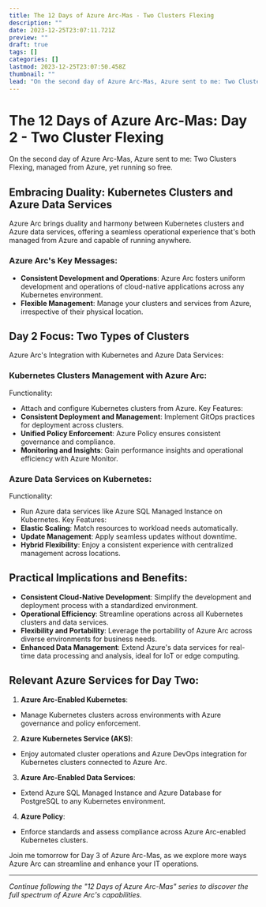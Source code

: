 ```yaml
---
title: The 12 Days of Azure Arc-Mas - Two Clusters Flexing
description: ""
date: 2023-12-25T23:07:11.721Z
preview: ""
draft: true
tags: []
categories: []
lastmod: 2023-12-25T23:07:50.458Z
thumbnail: ""
lead: "On the second day of Azure Arc-Mas, Azure sent to me: Two Clusters Flexing, managed from Azure, yet running so free"
---
```


# The 12 Days of Azure Arc-Mas: Day 2 - Two Cluster Flexing

On the second day of Azure Arc-Mas, Azure sent to me: Two Clusters Flexing, managed from Azure, yet running so free.

## Embracing Duality: Kubernetes Clusters and Azure Data Services
Azure Arc brings duality and harmony between Kubernetes clusters and Azure data services, offering a seamless operational experience that's both managed from Azure and capable of running anywhere.

### Azure Arc's Key Messages:
- **Consistent Development and Operations**: Azure Arc fosters uniform development and operations of cloud-native applications across any Kubernetes environment.
- **Flexible Management**: Manage your clusters and services from Azure, irrespective of their physical location.

## Day 2 Focus: Two Types of Clusters
Azure Arc's Integration with Kubernetes and Azure Data Services:

### Kubernetes Clusters Management with Azure Arc:
Functionality:
- Attach and configure Kubernetes clusters from Azure.
Key Features:
- **Consistent Deployment and Management**: Implement GitOps practices for deployment across clusters.
- **Unified Policy Enforcement**: Azure Policy ensures consistent governance and compliance.
- **Monitoring and Insights**: Gain performance insights and operational efficiency with Azure Monitor.

### Azure Data Services on Kubernetes:
Functionality:
- Run Azure data services like Azure SQL Managed Instance on Kubernetes.
Key Features:
- **Elastic Scaling**: Match resources to workload needs automatically.
- **Update Management**: Apply seamless updates without downtime.
- **Hybrid Flexibility**: Enjoy a consistent experience with centralized management across locations.

## Practical Implications and Benefits:
- **Consistent Cloud-Native Development**: Simplify the development and deployment process with a standardized environment.
- **Operational Efficiency**: Streamline operations across all Kubernetes clusters and data services.
- **Flexibility and Portability**: Leverage the portability of Azure Arc across diverse environments for business needs.
- **Enhanced Data Management**: Extend Azure's data services for real-time data processing and analysis, ideal for IoT or edge computing.

## Relevant Azure Services for Day Two:

1. **Azure Arc-Enabled Kubernetes**:
- Manage Kubernetes clusters across environments with Azure governance and policy enforcement.

2. **Azure Kubernetes Service (AKS)**:
- Enjoy automated cluster operations and Azure DevOps integration for Kubernetes clusters connected to Azure Arc.

3. **Azure Arc-Enabled Data Services**:
- Extend Azure SQL Managed Instance and Azure Database for PostgreSQL to any Kubernetes environment.

4. **Azure Policy**:
- Enforce standards and assess compliance across Azure Arc-enabled Kubernetes clusters.

Join me tomorrow for Day 3 of Azure Arc-Mas, as we explore more ways Azure Arc can streamline and enhance your IT operations.

---

*Continue following the "12 Days of Azure Arc-Mas" series to discover the full spectrum of Azure Arc's capabilities.*


